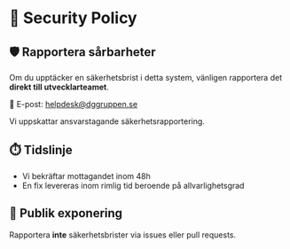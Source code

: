 # 🔐 Security Policy

## 🛡️ Rapportera sårbarheter

Om du upptäcker en säkerhetsbrist i detta system, vänligen rapportera det **direkt till utvecklarteamet**.

📧 E-post: helpdesk@dggruppen.se

Vi uppskattar ansvarstagande säkerhetsrapportering.

## ⏱️ Tidslinje

- Vi bekräftar mottagandet inom 48h
- En fix levereras inom rimlig tid beroende på allvarlighetsgrad

## 🚫 Publik exponering

Rapportera **inte** säkerhetsbrister via issues eller pull requests.
